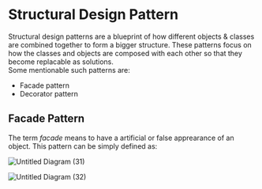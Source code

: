 # Structural Design Pattern
Structural design patterns are a blueprint of how different objects & classes are combined together to form a bigger structure. These patterns focus on how the classes and objects are composed with each other so that they become replacable as solutions. <br/>
Some mentionable such patterns are:
- Facade pattern
- Decorator pattern

## Facade Pattern
The term *facade* means to have a artificial or false apprearance of an object. This pattern can be simply defined as: 

![Untitled Diagram (31)](https://github.com/Asibul-40/Some-useful-Design-Patterns/assets/77221075/b9a453a7-1798-4746-98f5-8d600a44bc93)

![Untitled Diagram (32)](https://github.com/Asibul-40/Some-useful-Design-Patterns/assets/77221075/9dc0ec93-610a-4737-a877-dbe682017d48)
